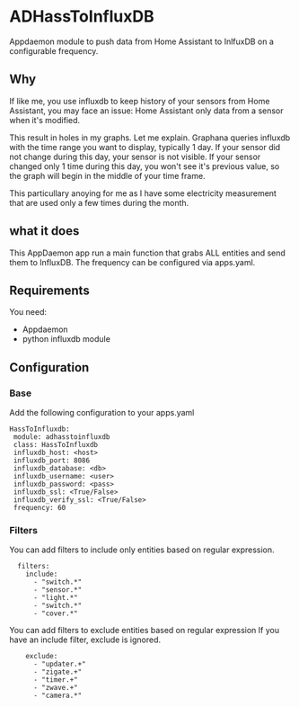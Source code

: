 # ADHassToInfluxDB

Appdaemon module to push data from Home Assistant to InlfuxDB on a configurable frequency. 

## Why

If like me, you use influxdb to keep history of your sensors from Home Assistant, you may face an issue:
Home Assistant only data from a sensor when it's modified. 

This result in holes in my graphs. Let me explain. 
Graphana queries influxdb with the time range you want to display, typically 1 day. 
If your sensor did not change during this day, your sensor is not visible. 
If your sensor changed only 1 time during this day, you won't see it's previous value, so the graph will begin in the middle of your time frame. 

This particullary anoying for me as I have some electricity measurement that are used only a few times during the month. 

## what it does

This AppDaemon app run a main function that grabs ALL entities and send them to InfluxDB. 
The frequency can be configured via apps.yaml. 

## Requirements

You need: 
 - Appdaemon
 - python influxdb module
 
 ## Configuration 
 
 ### Base
 
 Add the following configuration to your apps.yaml
 ```
 HassToInfluxdb:
  module: adhasstoinfluxdb
  class: HassToInfluxdb
  influxdb_host: <host>
  influxdb_port: 8086
  influxdb_database: <db>
  influxdb_username: <user>
  influxdb_password: <pass>
  influxdb_ssl: <True/False>
  influxdb_verify_ssl: <True/False>
  frequency: 60
```

### Filters



You can add filters to include only entities based on regular expression. 

```
  filters:
    include:
      - "switch.*"
      - "sensor.*"
      - "light.*"
      - "switch.*"
      - "cover.*"
```

You can add filters to exclude entities based on regular expression
If you have an include filter, exclude is ignored. 
```
    exclude:
      - "updater.+"
      - "zigate.+"
      - "timer.+"
      - "zwave.+"
      - "camera.*"
```

